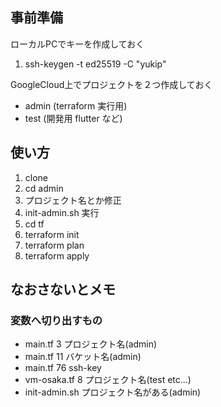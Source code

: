 ## 事前準備
ローカルPCでキーを作成しておく
1. ssh-keygen -t ed25519 -C "yukip"           

GoogleCloud上でプロジェクトを２つ作成しておく
- admin (terraform 実行用)
- test (開発用 flutter など)

## 使い方
1. clone
2. cd admin
3. プロジェクト名とか修正
4. init-admin.sh 実行
5. cd tf
6. terraform init
7. terraform plan
8. terraform apply

## なおさないとメモ
### 変数へ切り出すもの
- main.tf 3  プロジェクト名(admin)
- main.tf 11 バケット名(admin)
- main.tf 76 ssh-key
- vm-osaka.tf 8 プロジェクト名(test etc...)
- init-admin.sh プロジェクト名がある(admin)


